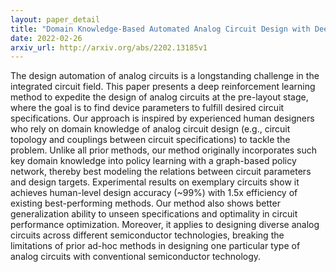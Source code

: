 ```yaml
---
layout: paper_detail
title: "Domain Knowledge-Based Automated Analog Circuit Design with Deep Reinforcement Learning"
date: 2022-02-26
arxiv_url: http://arxiv.org/abs/2202.13185v1
---
```


The design automation of analog circuits is a longstanding challenge in the integrated circuit field. This paper presents a deep reinforcement learning method to expedite the design of analog circuits at the pre-layout stage, where the goal is to find device parameters to fulfill desired circuit specifications. Our approach is inspired by experienced human designers who rely on domain knowledge of analog circuit design (e.g., circuit topology and couplings between circuit specifications) to tackle the problem. Unlike all prior methods, our method originally incorporates such key domain knowledge into policy learning with a graph-based policy network, thereby best modeling the relations between circuit parameters and design targets. Experimental results on exemplary circuits show it achieves human-level design accuracy (~99%) with 1.5x efficiency of existing best-performing methods. Our method also shows better generalization ability to unseen specifications and optimality in circuit performance optimization. Moreover, it applies to designing diverse analog circuits across different semiconductor technologies, breaking the limitations of prior ad-hoc methods in designing one particular type of analog circuits with conventional semiconductor technology.
